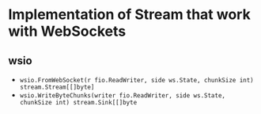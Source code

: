 # Implementation of Stream that work with WebSockets

## wsio

- `wsio.FromWebSocket(r fio.ReadWriter, side ws.State, chunkSize int) stream.Stream[[]byte]`
- `wsio.WriteByteChunks(writer fio.ReadWriter, side ws.State, chunkSize int) stream.Sink[[]byte`
